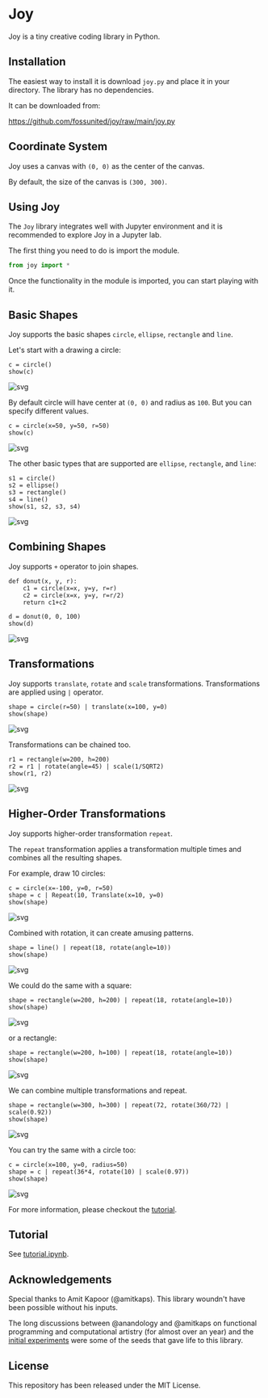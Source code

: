 # Joy

Joy is a tiny creative coding library in Python.

## Installation

The easiest way to install it is download `joy.py` and place it in your
directory. The library has no dependencies.

It can be downloaded from:

<https://github.com/fossunited/joy/raw/main/joy.py>

## Coordinate System

Joy uses a canvas with `(0, 0)` as the center of the canvas.

By default, the size of the canvas is `(300, 300)`.

## Using Joy

The `Joy` library integrates well with Jupyter environment and it is
recommended to explore Joy in a Jupyter lab.

The first thing you need to do is import the module.

```python
from joy import *
```

Once the functionality in the module is imported, you can start playing
with it.

## Basic Shapes

Joy supports the basic shapes `circle`, `ellipse`, `rectangle` and `line`.

Let's start with a drawing a circle:

```
c = circle()
show(c)
```

![svg](images/circle.svg)

By default circle will have center at `(0, 0)` and radius as `100`. But
you can specify different values.

```
c = circle(x=50, y=50, r=50)
show(c)
```

![svg](images/circle-2.svg)

The other basic types that are supported are `ellipse`, `rectangle`,
and `line`:

```
s1 = circle()
s2 = ellipse()
s3 = rectangle()
s4 = line()
show(s1, s2, s3, s4)
```

![svg](images/basic-shapes.svg)

## Combining Shapes

Joy supports `+` operator to join shapes.

```
def donut(x, y, r):
    c1 = circle(x=x, y=y, r=r)
    c2 = circle(x=x, y=y, r=r/2)
    return c1+c2

d = donut(0, 0, 100)
show(d)
```

![svg](images/donut.svg)


## Transformations

Joy supports `translate`, `rotate` and `scale` transformations.
Transformations are applied using `|` operator.

```
shape = circle(r=50) | translate(x=100, y=0)
show(shape)
```

![svg](images/circle-translate.svg)

Transformations can be chained too.

```
r1 = rectangle(w=200, h=200)
r2 = r1 | rotate(angle=45) | scale(1/SQRT2)
show(r1, r2)
```
![svg](images/rect-rotate.svg)

## Higher-Order Transformations

Joy supports higher-order transformation `repeat`.

The `repeat` transformation applies a transformation multiple times and
combines all the resulting shapes.

For example, draw 10 circles:

```
c = circle(x=-100, y=0, r=50)
shape = c | Repeat(10, Translate(x=10, y=0)
show(shape)
```

![svg](images/ten-circles.svg)

Combined with rotation, it can create amusing patterns.

```
shape = line() | repeat(18, rotate(angle=10))
show(shape)
```

![svg](images/cycle-line.svg)


We could do the same with a square:

```
shape = rectangle(w=200, h=200) | repeat(18, rotate(angle=10))
show(shape)
```

![svg](images/cycle-square.svg)

or a rectangle:

```
shape = rectangle(w=200, h=100) | repeat(18, rotate(angle=10))
show(shape)
```

![svg](images/cycle-rect.svg)

We can combine multiple transformations and repeat.

```
shape = rectangle(w=300, h=300) | repeat(72, rotate(360/72) | scale(0.92))
show(shape)
```

![svg](images/square-spiral.svg)

You can try the same with a circle too:

```
c = circle(x=100, y=0, radius=50)
shape = c | repeat(36*4, rotate(10) | scale(0.97))
show(shape)
```
![svg](images/circle-spiral.svg)

For more information, please checkout the [tutorial](tutorial.ipynb).

## Tutorial

See [tutorial.ipynb](tutorial.ipynb).

## Acknowledgements

Special thanks to Amit Kapoor (@amitkaps). This library woundn't have
been possible without his inputs.

The long discussions between @anandology and @amitkaps on functional
programming and computational artistry (for almost over an year) and the
[initial experiments](https://amitkaps.com/artistry) were some of the
seeds that gave life to this library.

## License

This repository has been released under the MIT License.

